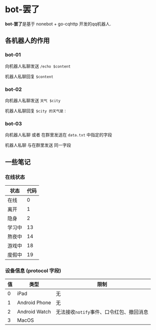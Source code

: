 # bot-罢了

**bot-罢了**是基于 nonebot + go-cqhttp 开发的qq机器人.

## 各机器人的作用

### bot-01

向机器人私聊发送 `/echo $content` 

机器人私聊回复 `$content`

### bot-02

向机器人私聊发送 `天气 $city`

机器人私聊回复 `$city 的天气是：`

### bot-03

向机器人私聊 或者 在群里发送在 `data.txt` 中指定的字段

机器人私聊 与在群里发送 同一字段

## 一些笔记

### 在线状态

| 状态   | 代码 |
| ------ | ---- |
| 在线   | 0    |
| 离开   | 1    |
| 隐身   | 2    |
| 学习中 | 13   |
| 熬夜中 | 14   |
| 游戏中 | 18   |
| 度假中 | 19   |

### 设备信息 (protocol 字段)

| 值   | 类型          | 限制                                     |
| ---- | ------------- | ---------------------------------------- |
| 0    | iPad          | 无                                       |
| 1    | Android Phone | 无                                       |
| 2    | Android Watch | 无法接收`notify`事件、口令红包、撤回消息 |
| 3    | MacOS         |                                          |

